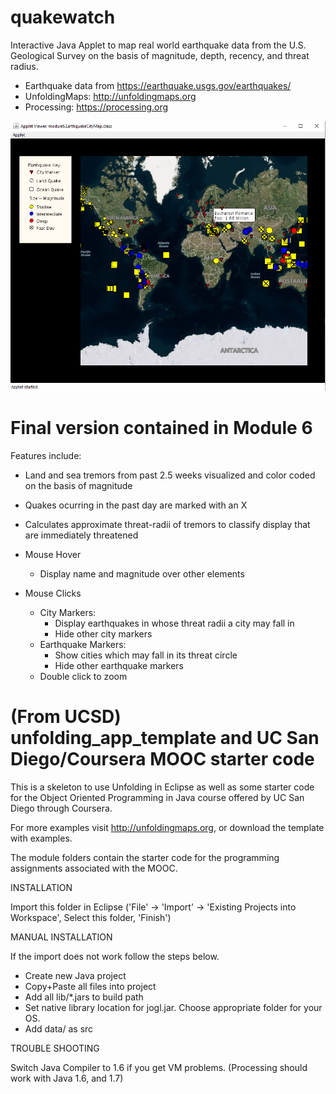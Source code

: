 # quakewatch

Interactive Java Applet to map real world earthquake data from the U.S. Geological Survey on the basis of magnitude, depth, recency, and threat radius. 
- Earthquake data from https://earthquake.usgs.gov/earthquakes/
- UnfoldingMaps: http://unfoldingmaps.org
- Processing: https://processing.org

![](imgs/demo.png)

# Final version contained in Module 6
Features include:
- Land and sea tremors from past 2.5 weeks visualized and color coded on the basis of magnitude

- Quakes ocurring in the past day are marked with an X

- Calculates approximate threat-radii of tremors to classify display that are immediately threatened

- Mouse Hover
  - Display name and magnitude over other elements

- Mouse Clicks
  - City Markers:
    - Display earthquakes in whose threat radii a city may fall in
    - Hide other city markers
  - Earthquake Markers:
    - Show cities which may fall in its threat circle
    - Hide other earthquake markers
  - Double click to zoom

(From UCSD)
unfolding_app_template and UC San Diego/Coursera MOOC starter code
==================================================================

This is a skeleton to use Unfolding in Eclipse as well as some starter code for the Object Oriented Programming in Java course offered by UC San Diego through Coursera.

For more examples visit http://unfoldingmaps.org, or download the template with examples.

The module folders contain the starter code for the programming assignments associated with the MOOC.


INSTALLATION

Import this folder in Eclipse ('File' -> 'Import' -> 'Existing Projects into
Workspace', Select this folder, 'Finish')


MANUAL INSTALLATION

If the import does not work follow the steps below.

- Create new Java project
- Copy+Paste all files into project
- Add all lib/*.jars to build path
- Set native library location for jogl.jar. Choose appropriate folder for your OS.
- Add data/ as src


TROUBLE SHOOTING

Switch Java Compiler to 1.6 if you get VM problems. (Processing should work with Java 1.6, and 1.7)
